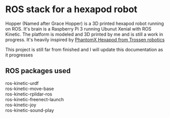 # ROS stack for a hexapod robot

Hopper (Named after Grace Hopper) is a 3D printed hexapod robot running on ROS.
It's brain is a Raspberry Pi 3 running Ubunut Xenial with ROS Kinetic.
The platform is modeled and 3D printed by me and is still a work in progress. It's heavily inspired by [PhantomX Hexapod from Trossen robotics](http://www.trossenrobotics.com/phantomx-ax-hexapod.aspx)

This project is still far from finished and I will update this documentation as it progresses

## ROS packages used


ros-kinetic-urdf  
ros-kinetic-move-base  
ros-kinetic-rplidar-ros  
ros-kinetic-freenect-launch  
ros-kinetic-joy  
ros-kinetic-sound-play  
